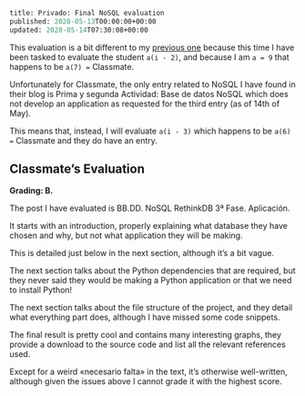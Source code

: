```meta
title: Privado: Final NoSQL evaluation
published: 2020-05-13T00:00:00+00:00
updated: 2020-05-14T07:30:08+00:00
```

This evaluation is a bit different to my [previous one](/blog/ribw/16/nosql-evaluation/) because this time I have been tasked to evaluate the student `a(i - 2)`, and because I am `a = 9` that happens to be `a(7) =` Classmate.

Unfortunately for Classmate, the only entry related to NoSQL I have found in their blog is Prima y segunda Actividad: Base de datos NoSQL which does not develop an application as requested for the third entry (as of 14th of May).

This means that, instead, I will evaluate `a(i - 3)` which happens to be `a(6) =` Classmate and they do have an entry.

## Classmate’s Evaluation

**Grading: B.**

The post I have evaluated is BB.DD. NoSQL RethinkDB 3ª Fase. Aplicación.

It starts with an introduction, properly explaining what database they have chosen and why, but not what application they will be making.

This is detailed just below in the next section, although it’s a bit vague.

The next section talks about the Python dependencies that are required, but they never said they would be making a Python application or that we need to install Python!

The next section talks about the file structure of the project, and they detail what everything part does, although I have missed some code snippets.

The final result is pretty cool and contains many interesting graphs, they provide a download to the source code and list all the relevant references used.

Except for a weird «necesario falta» in the text, it’s otherwise well-written, although given the issues above I cannot grade it with the highest score.
